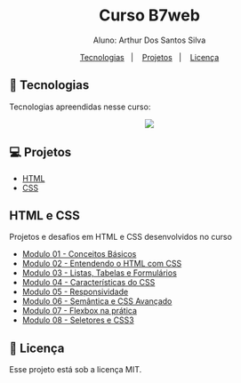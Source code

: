 <h1 align="center"> Curso B7web</h1>

<p align="center">
Aluno: Arthur Dos Santos Silva<br>
</p>

<p align="center">
  <a href="#-tecnologias">Tecnologias</a>&nbsp;&nbsp;&nbsp;|&nbsp;&nbsp;&nbsp;
  <a href="#-projetos">Projetos</a>&nbsp;&nbsp;&nbsp;|&nbsp;&nbsp;&nbsp;
  <a href="#memo-licença">Licença</a>
</p>

## 🚀 Tecnologias

Tecnologias apreendidas nesse curso:

<p align="center">
  <a href="https://skillicons.dev">
    <img src="https://skillicons.dev/icons?i=html,css" />
  </a>
</p>

## 💻 Projetos

- [HTML](#html-e-css)
- [CSS](#html-e-css)

## HTML e CSS

<p>Projetos e desafios em HTML e CSS desenvolvidos no curso</p>

- [Modulo 01 - Conceitos Básicos](https://github.com/THXZZZ/curso-b7web/tree/main/htmlcss/modulo1)
- [Modulo 02 - Entendendo o HTML com CSS](https://github.com/THXZZZ/curso-b7web/tree/main/htmlcss/modulo2)
- [Modulo 03 - Listas, Tabelas e Formulários](https://github.com/THXZZZ/curso-b7web/tree/main/htmlcss/modulo3)
- [Modulo 04 - Características do CSS](https://github.com/THXZZZ/curso-b7web/tree/main/htmlcss/modulo4)
- [Modulo 05 - Responsividade](https://github.com/THXZZZ/curso-b7web/tree/main/htmlcss/modulo5)
- [Modulo 06 - Semântica e CSS Avançado](https://github.com/THXZZZ/curso-b7web/tree/main/htmlcss/modulo6)
- [Modulo 07 - Flexbox na prática](https://github.com/THXZZZ/curso-b7web/tree/main/htmlcss/modulo7)
- [Modulo 08 - Seletores e CSS3](https://github.com/THXZZZ/curso-b7web/tree/main/htmlcss/modulo8)

## :memo: Licença

Esse projeto está sob a licença MIT.
